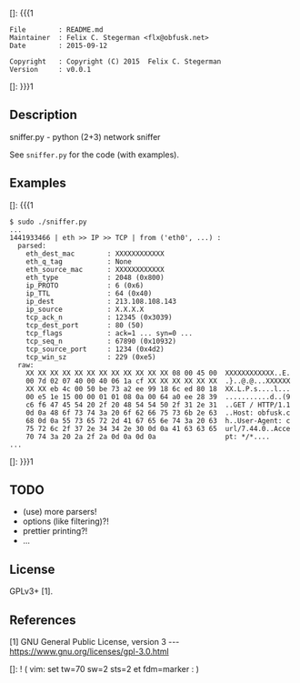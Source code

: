 []: {{{1

    File        : README.md
    Maintainer  : Felix C. Stegerman <flx@obfusk.net>
    Date        : 2015-09-12

    Copyright   : Copyright (C) 2015  Felix C. Stegerman
    Version     : v0.0.1

[]: }}}1

<!-- badge? -->

## Description

sniffer.py - python (2+3) network sniffer

See `sniffer.py` for the code (with examples).

## Examples

[]: {{{1

```
$ sudo ./sniffer.py
...
1441933466 | eth >> IP >> TCP | from ('eth0', ...) :
  parsed:
    eth_dest_mac        : XXXXXXXXXXXX
    eth_q_tag           : None
    eth_source_mac      : XXXXXXXXXXXX
    eth_type            : 2048 (0x800)
    ip_PROTO            : 6 (0x6)
    ip_TTL              : 64 (0x40)
    ip_dest             : 213.108.108.143
    ip_source           : X.X.X.X
    tcp_ack_n           : 12345 (0x3039)
    tcp_dest_port       : 80 (50)
    tcp_flags           : ack=1 ... syn=0 ...
    tcp_seq_n           : 67890 (0x10932)
    tcp_source_port     : 1234 (0x4d2)
    tcp_win_sz          : 229 (0xe5)
  raw:
    XX XX XX XX XX XX XX XX XX XX XX XX 08 00 45 00  XXXXXXXXXXXX..E.
    00 7d 02 07 40 00 40 06 1a cf XX XX XX XX XX XX  .}..@.@...XXXXXX
    XX XX eb 4c 00 50 be 73 a2 ee 99 18 6c ed 80 18  XX.L.P.s....l...
    00 e5 1e 15 00 00 01 01 08 0a 00 64 a0 ee 28 39  ...........d..(9
    c6 f6 47 45 54 20 2f 20 48 54 54 50 2f 31 2e 31  ..GET / HTTP/1.1
    0d 0a 48 6f 73 74 3a 20 6f 62 66 75 73 6b 2e 63  ..Host: obfusk.c
    68 0d 0a 55 73 65 72 2d 41 67 65 6e 74 3a 20 63  h..User-Agent: c
    75 72 6c 2f 37 2e 34 34 2e 30 0d 0a 41 63 63 65  url/7.44.0..Acce
    70 74 3a 20 2a 2f 2a 0d 0a 0d 0a                 pt: */*....
...
```

[]: }}}1

## TODO

* (use) more parsers!
* options (like filtering)?!
* prettier printing?!
* ...

## License

GPLv3+ [1].

## References

[1] GNU General Public License, version 3
--- https://www.gnu.org/licenses/gpl-3.0.html

[]: ! ( vim: set tw=70 sw=2 sts=2 et fdm=marker : )
